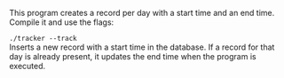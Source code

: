 This program creates a record per day with a start time and an end time. Compile it and use the flags:

`./tracker --track`<br />
Inserts a new record with a start time in the database. If a record for that day is already present, it updates the end time when the program is executed.